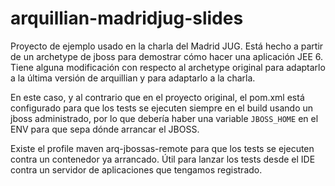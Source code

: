arquillian-madridjug-slides
===========================

Proyecto de ejemplo usado en la charla del Madrid JUG. 
Está hecho a partir de un archetype de jboss para demostrar cómo hacer una aplicación JEE 6.
Tiene alguna modificación con respecto al archetype original para adaptarlo a la última versión de arquillian y para adaptarlo a la charla.

En este caso, y al contrario que en el proyecto original, el pom.xml está configurado para que los tests se ejecuten siempre en el build usando un jboss administrado, por lo que debería haber una variable <code>JBOSS_HOME</code> en el ENV para que sepa dónde arrancar el JBOSS. 

Existe el profile maven arq-jbossas-remote para que los tests se ejecuten contra un contenedor ya arrancado. Útil para lanzar los tests desde el IDE contra un servidor de aplicaciones que tengamos registrado. 
